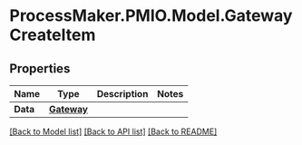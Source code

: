 # ProcessMaker.PMIO.Model.GatewayCreateItem
## Properties

Name | Type | Description | Notes
------------ | ------------- | ------------- | -------------
**Data** | [**Gateway**](Gateway.md) |  | 

[[Back to Model list]](../README.md#documentation-for-models) [[Back to API list]](../README.md#documentation-for-api-endpoints) [[Back to README]](../README.md)


